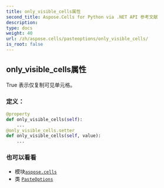 ```yaml
---
title: only_visible_cells属性
second_title: Aspose.Cells for Python via .NET API 参考文献
description:
type: docs
weight: 40
url: /zh/aspose.cells/pasteoptions/only_visible_cells/
is_root: false
---
```

## only_visible_cells属性

True 表示仅复制可见单元格。
### 定义：
```python
@property
def only_visible_cells(self):
    ...
@only_visible_cells.setter
def only_visible_cells(self, value):
    ...
```

### 也可以看看
* 模块[`aspose.cells`](../../)
* 类 [`PasteOptions`](/cells/python-net/zh/aspose.cells/pasteoptions)
